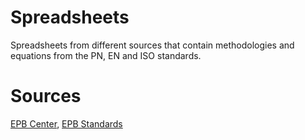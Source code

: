 # Spreadsheets

Spreadsheets from different sources that contain methodologies and equations from the PN, EN and ISO standards.

# Sources

[EPB Center](https://epb.center/support/documents/?title=&group=3), 
[EPB Standards](https://www.rehva.eu/activities/epb-center-on-standardization/epb-standards-energy-performance-of-buildings-standards)

